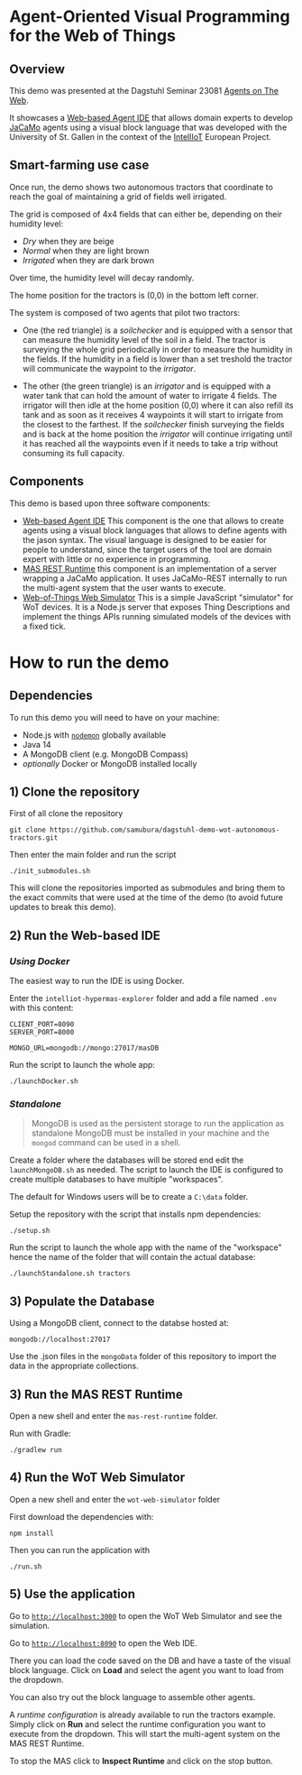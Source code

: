 # Agent-Oriented Visual Programming for the Web of Things

## Overview

This demo was presented at the Dagstuhl Seminar 23081 [Agents on The Web](https://www.dagstuhl.de/en/seminars/seminar-calendar/seminar-details/23081).

It showcases a [Web-based Agent IDE](https://github.com/Interactions-HSG/intelliot-hypermas-explorer) that allows domain experts to develop [JaCaMo](https://github.com/jacamo-lang/jacamo) agents using a visual block language that was developed with the University of St. Gallen in the context of the [IntellIoT](https://intelliot.eu/) European Project.

## Smart-farming use case
Once run, the demo shows two autonomous tractors that coordinate to reach the goal of maintaining a grid of fields well irrigated.

The grid is composed of 4x4 fields that can either be, depending on their humidity level:
* _Dry_ when they are beige
* _Normal_ when they are light brown
* _Irrigated_ when they are dark brown

Over time, the humidity level will decay randomly.

The home position for the tractors is (0,0) in the bottom left corner.

The system is composed of two agents that pilot two tractors:
* One (the red triangle) is a _soilchecker_ and is equipped with a sensor that can measure the humidity level of the soil in a field. The tractor is surveying the whole grid periodically in order to measure the humidity in the fields. If the humidity in a field is lower than a set treshold the tractor will communicate the waypoint to the _irrigator_.

* The other (the green triangle) is an _irrigator_ and is equipped with a water tank that can hold the amount of water to irrigate 4 fields. The irrigator will then idle at the home position (0,0) where it can also refill its tank and as soon as it receives 4 waypoints it will start to irrigate from the closest to the farthest. If the _soilchecker_ finish surveying the fields and is back at the home position the _irrigator_ will continue irrigating until it has reached all the waypoints even if it needs to take a trip without consuming its full capacity.


## Components
This demo is based upon three software components:

* [Web-based Agent IDE](https://github.com/Interactions-HSG/intelliot-hypermas-explorer) This component is the one that allows to create agents using a visual block languages that allows to define agents with the jason syntax. The visual language is designed to be easier for people to understand, since the target users of the tool are domain expert with little or no experience in programming.
* [MAS REST Runtime](https://github.com/samubura/mas-rest-runtime) this component is an implementation of a server wrapping a JaCaMo application. It uses JaCaMo-REST internally to run the multi-agent system that the user wants to execute.
* [Web-of-Things Web Simulator](https://github.com/samubura/wot-web-simulator) This is a simple JavaScript "simulator" for WoT devices. It is a Node.js server that exposes Thing Descriptions and implement the things APIs running simulated models of the devices with a fixed tick. 

# How to run the demo

## Dependencies
To run this demo you will need to have on your machine:
* Node.js with [`nodemon`](https://www.npmjs.com/package/nodemon) globally available
* Java 14
* A MongoDB client (e.g. MongoDB Compass)
* _optionally_ Docker or MongoDB installed locally

## 1) Clone the repository

First of all clone the repository
```
git clone https://github.com/samubura/dagstuhl-demo-wot-autonomous-tractors.git
```

Then enter the main folder and run the script
```
./init_submodules.sh
```
This will clone the repositories imported as submodules and bring them to the exact commits that were used at the time of the demo (to avoid future updates to break this demo).

## 2) Run the Web-based IDE

### *Using Docker*
The easiest way to run the IDE is using Docker.

Enter the `intelliot-hypermas-explorer` folder and add a file named `.env` with this content:
```
CLIENT_PORT=8090
SERVER_PORT=8000

MONGO_URL=mongodb://mongo:27017/masDB
```

Run the script to launch the whole app:
```
./launchDocker.sh
```

### *Standalone*
> MongoDB is used as the persistent storage to run the application as standalone MongoDB must be installed in your machine and the ``mongod`` command can be used in a shell.

Create a folder where the databases will be stored end edit the `launchMongoDB.sh` as needed. The script to launch the IDE is configured to create multiple databases to have multiple "workspaces".

The default for Windows users will be to create a `C:\data` folder.


Setup the repository with the script that installs npm dependencies:
```
./setup.sh
```

Run the script to launch the whole app with the name of the "workspace" hence the name of the folder that will contain the actual database:
```
./launchStandalone.sh tractors
```

## 3) Populate the Database
Using a MongoDB client, connect to the databse hosted at:
```
mongodb://localhost:27017 
```

Use the .json files in the `mongoData` folder of this repository to import the data in the appropriate collections.

## 3) Run the MAS REST Runtime
Open a new shell and enter the `mas-rest-runtime` folder.

Run with Gradle:
```
./gradlew run
```

## 4) Run the WoT Web Simulator
Open a new shell and enter the `wot-web-simulator` folder

First download the dependencies with:
```
npm install
```

Then you can run the application with
```
./run.sh
```

## 5) Use the application

Go to [`http://localhost:3000`](http://localhost:3000) to open the WoT Web Simulator and see the simulation.

Go to [`http://localhost:8090`](http://localhost:8090) to open the Web IDE.

There you can load the code saved on the DB and have a taste of the visual block language. Click on **Load** and select the agent you want to load from the dropdown.

You can also try out the block language to assemble other agents.

A _runtime configuration_ is already available to run the tractors example. Simply click on **Run** and select the runtime configuration you want to execute from the dropdown. This will start the multi-agent system on the MAS REST Runtime.

To stop the MAS click to **Inspect Runtime** and click on the stop button.



